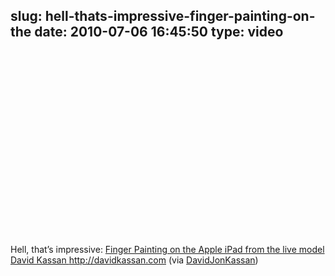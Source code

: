 slug: hell-thats-impressive-finger-painting-on-the
date: 2010-07-06 16:45:50
type: video
---

<object width="480" height="295"><param name="movie" value="http://www.youtube.com/v/5OLP4nbAVA4&fs=1"></param><param name="allowFullScreen" value="true"></param><param name="allowscriptaccess" value="always"></param><embed src="http://www.youtube.com/v/5OLP4nbAVA4&fs=1" type="application/x-shockwave-flash" width="480" height="295" allowscriptaccess="always" allowfullscreen="true"></embed></object>

Hell, that’s impressive: [Finger Painting on the Apple iPad from the live model David Kassan ](http://www.youtube.com/watch?v=5OLP4nbAVA4&feature=player_embedded)<http://davidkassan.com> (via [DavidJonKassan](http://youtube.com/user/DavidJonKassan))
